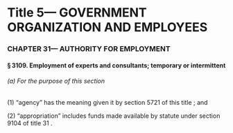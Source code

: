 
# Title 5— GOVERNMENT ORGANIZATION AND EMPLOYEES
### CHAPTER 31— AUTHORITY FOR EMPLOYMENT
#### § 3109. Employment of experts and consultants; temporary or intermittent
###### (a) For the purpose of this section

(1) “agency” has the meaning given it by section 5721 of this title ; and

(2) “appropriation” includes funds made available by statute under section 9104 of title 31 .
